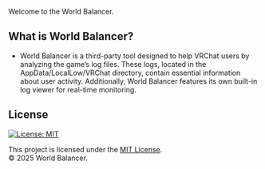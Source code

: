Welcome to the World Balancer.

## What is World Balancer?
* World Balancer is a third-party tool designed to help VRChat users by analyzing the game’s log files. 
  These logs, located in the AppData/LocalLow/VRChat directory, contain essential information about user activity. 
  Additionally, World Balancer features its own built-in log viewer for real-time monitoring.

## License

[![License: MIT](https://img.shields.io/badge/License-MIT-yellow.svg)](./LICENSE)

This project is licensed under the [MIT License](./LICENSE).  
© 2025 World Balancer.
